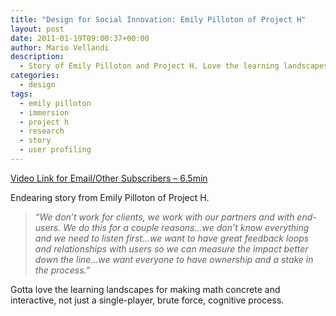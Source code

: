 ```yaml
---
title: "Design for Social Innovation: Emily Pilloton of Project H"
layout: post
date: 2011-01-19T09:00:37+00:00
author: Mario Vellandi
description:
  - Story of Emily Pilloton and Project H. Love the learning landscapes for making math concrete and interactive, NOT a brute force, cognitive process
categories:
  - design
tags:
  - emily pilloton
  - immersion
  - project h
  - research
  - story
  - user profiling
---
```

[Video Link for Email/Other Subscribers &#8211; 6.5min](http://www.vimeo.com/7393447)

Endearing story from Emily Pilloton of Project H.

> *&#8220;We don&#8217;t work for clients, we work with our partners and with end-users. We do this for a couple reasons&#8230;we don&#8217;t know everything and we need to listen first&#8230;we want to have great feedback loops and relationships with users so we can measure the impact better down the line&#8230;we want everyone to have ownership and a stake in the process.&#8221;*

Gotta love the learning landscapes for making math concrete and interactive, not just a single-player, brute force, cognitive process.

